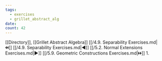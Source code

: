 ```yaml
---
tags:
  - exercises
  - grillet_abstract_alg
date:
count: 42
---
```

[[Directory]], [[Grillet Abstract Algebra]]
[[/4.9. Separability Exercises.md|🞀🞀]] [[/4.9. Separability Exercises.md|◀]] [[/5.2. Normal Extensions Exercises.md|▶]] [[/5.9. Geometric Constructions Exercises.md|🞂🞂]]
1. 